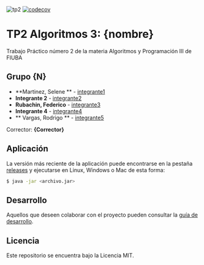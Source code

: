 ![tp2](https://github.com/SeleneMartinez/Algo3_AlgoThieft/actions/workflows/build.yml/badge.svg) [![codecov](https://codecov.io/gh/SeleneMartinez/Algo3_AlgoThieft/branch/master/graph/badge.svg)](https://codecov.io/gh/SeleneMartinez/Algo3_AlgoThieft)

# TP2 Algoritmos 3: {nombre} 

Trabajo Práctico número 2 de la materia Algoritmos y Programación III de FIUBA

## Grupo {N}

* **Martinez, Selene ** - [integrante1](https://github.com/SeleneMartinez/Algo3_AlgoThieft)
* **Integrante 2** - [integrante2](https://github.com/integrante2)
* **Rubachin, Federico** - [integrante3](https://github.com/federubachin)
* **Integrante 4** - [integrante4](https://github.com/integrante4)
* ** Vargas, Rodrigo ** - [integrante5](https://github.com/Scuero)

Corrector: **{Corrector}**

## Aplicación

La versión más reciente de la aplicación puede encontrarse en la pestaña [releases](https://github.com/SeleneMartinez/Algo3_AlgoThieft/releases/latest) y ejecutarse en Linux, Windows o Mac de esta forma:

```bash
$ java -jar <archivo.jar>
```

## Desarrollo

Aquellos que deseen colaborar con el proyecto pueden consultar la [guía de desarrollo](./docs/Desarrollo.md).

## Licencia

Este repositorio se encuentra bajo la Licencia MIT.
